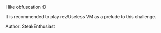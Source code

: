 I like obfuscation :D

It is recommended to play rev/Useless VM as a prelude to this challenge.

Author: SteakEnthusiast
